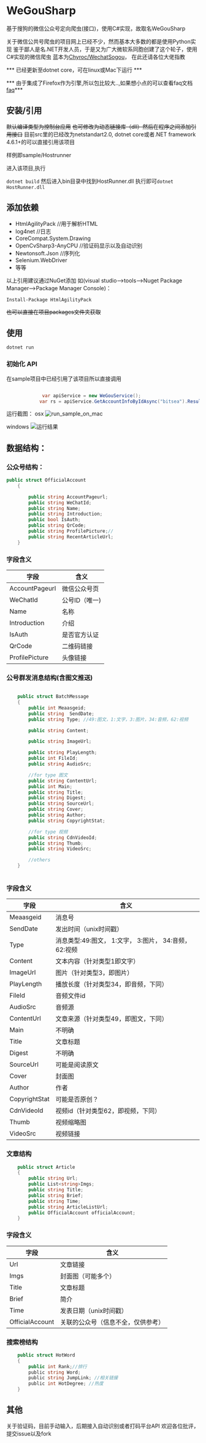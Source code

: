 # WeGouSharp
基于搜狗的微信公众号定向爬虫(接口)，使用C#实现，故取名WeGouSharp

关于微信公共号爬虫的项目网上已经不少，然而基本大多数的都是使用Python实现
鉴于鄙人是名.NET开发人员，于是又为广大微软系同胞创建了这个轮子，使用C#实现的微信爬虫
蓝本为[Chyroc/WechatSogou](https://github.com/Chyroc/WechatSogou)，
在此还请各位大佬指教

*** 已经更新至dotnet core，可在linux或Mac下运行 ***

*** 由于集成了Firefox作为引擎,所以包比较大..,如果想小点的可以查看faq文档[faq](docs/faq.md)***

## 安装/引用
~~默认编译类型为控制台应用~~
~~也可修改为动态链接库（dll）然后在程序之间添加引用接口~~
目前src里的已经改为netstandart2.0,
dotnet core或者.NET framework 4.6.1+的可以直接引用该项目

样例即sample/Hostrunner

进入该项目,执行

`dotnet build`
然后进入bin目录中找到HostRunner.dll
执行即可`dotnet HostRunner.dll`



## 添加依赖
- HtmlAgilityPack //用于解析HTML
- log4net //日志
- CoreCompat.System.Drawing
- OpenCvSharp3-AnyCPU //验证码显示以及自动识别
- Newtonsoft.Json //序列化
- Selenium.WebDriver 
- 等等


以上引用建议通过NuGet添加
如(visual studio-->tools-->Nuget Package Manager-->Package Manager Console)：
```
Install-Package HtmlAgilityPack
```
~~也可以直接在项目packages文件夹获取~~


## 使用
```
dotnet run
```


### 初始化 API
在sample项目中已经引用了该项目所以直接调用

```C#

             var apiService = new WeGouService();
            var rs = apiService.GetAccountInfoByIdAsync("bitsea").Result;

```

运行截图：
osx
![run_sample_on_mac](docs/ScreenShot/run_sample.png)

windows
![运行结果](docs/ScreenShot/SearchOfficialAccount.png?raw=true)

## 数据结构：

### 公众号结构：
```C#
public struct OfficialAccount
    {

        public string AccountPageurl;
        public string WeChatId;
        public string Name;
        public string Introduction;
        public bool IsAuth; 
        public string QrCode;
        public string ProfilePicture;//
        public string RecentArticleUrl;
    }
```

### 字段含义

字段|含义
----|----
AccountPageurl|微信公众号页
WeChatId|公号ID（唯一)
Name|名称
Introduction|介绍
IsAuth|是否官方认证
QrCode|二维码链接
ProfilePicture|头像链接


### 公号群发消息结构(含图文推送)

```c#
   
    public struct BatchMessage
    {
        public int Meaasgeid;
        public string  SendDate;
        public string Type; //49:图文，1:文字，3:图片，34:音频，62:视频

        public string Content; 

        public string ImageUrl; 

        public string PlayLength;
        public int FileId;
        public string AudioSrc;

        //for type 图文
        public string ContentUrl;
        public int Main;
        public string Title;
        public string Digest;
        public string SourceUrl;
        public string Cover;
        public string Author;
        public string CopyrightStat;

        //for type 视频
        public string CdnVideoId;
        public string Thumb;
        public string VideoSrc;

        //others
    }
    
```

### 字段含义
字段|含义
----|----
Meaasgeid|消息号
SendDate|发出时间（unix时间戳）
Type|消息类型:49:图文， 1:文字， 3:图片， 34:音频， 62:视频
Content|文本内容（针对类型1即文字）
ImageUrl|图片（针对类型3，即图片）
PlayLength|播放长度（针对类型34，即音频，下同）
FileId|音频文件id
AudioSrc|音频源
ContentUrl|文章来源（针对类型49，即图文，下同）
Main|不明确
Title|文章标题
Digest|不明确
SourceUrl|可能是阅读原文
Cover|封面图
Author|作者
CopyrightStat|可能是否原创？
CdnVideoId|视频id（针对类型62，即视频，下同）
Thumb|视频缩略图
VideoSrc|视频链接



### 文章结构

```C#
    public struct Article
    {
        public string Url;
        public List<string>Imgs;
        public string Title;
        public string Brief;
        public string Time;
        public string ArticleListUrl;
        public OfficialAccount officialAccount;
    }
```
### 字段含义
字段|含义
----|----
Url|文章链接
Imgs|封面图（可能多个）
Title|文章标题
Brief|简介
Time|发表日期（unix时间戳）
OfficialAccount|关联的公众号（信息不全，仅供参考）



### 搜索榜结构
```C#
    public struct HotWord
    {
        public int Rank;//排行
        public string Word;
        public string JumpLink; //相关链接
        public int HotDegree; //热度
    }
```


## 其他
关于验证码，目前手动输入，后期接入自动识别或者打码平台API
欢迎各位批评，提交issue以及fork
